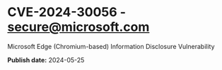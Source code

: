 # CVE-2024-30056 - secure@microsoft.com

Microsoft Edge (Chromium-based) Information Disclosure Vulnerability

**Publish date:** 2024-05-25
